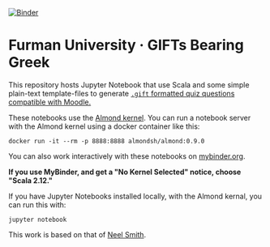 
[![Binder](https://mybinder.org/badge_logo.svg)](https://mybinder.org/v2/gh/Eumaeus/gifts_bearing_greek/master?filepath=index.ipynb)

# Furman University · GIFTs Bearing Greek

This repository hosts Jupyter Notebook that use Scala and some simple plain-text template-files to generate [`.gift` formatted quiz questions compatible with Moodle.](https://docs.moodle.org/38/en/GIFT_format)

These notebooks use the [Almond kernel](https://almond.sh/).  You can run a notebook server with the Almond kernel using a docker container like this:

    docker run -it --rm -p 8888:8888 almondsh/almond:0.9.0

You can also work interactively with these notebooks on [mybinder.org](https://mybinder.org/v2/gh/Eumaeus/gifts_bearing_greek/master?filepath=index.ipynb).

**If you use MyBinder, and get a "No Kernel Selected" notice, choose "Scala 2.12."**

If you have Jupyter Notebooks installed locally, with the Almond kernal, you can run this with:

    jupyter notebook

This work is based on that of [Neel Smith](https://github.com/neelsmith/nomisma-jupyter).

